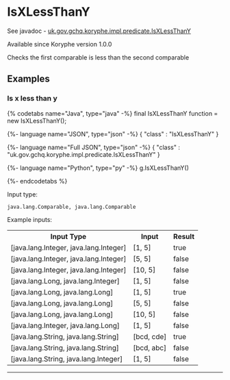 # IsXLessThanY
See javadoc - [uk.gov.gchq.koryphe.impl.predicate.IsXLessThanY](ref://../../javadoc/koryphe/uk/gov/gchq/koryphe/impl/predicate/IsXLessThanY.html)

Available since Koryphe version 1.0.0

Checks the first comparable is less than the second comparable

## Examples

### Is x less than y


{% codetabs name="Java", type="java" -%}
final IsXLessThanY function = new IsXLessThanY();

{%- language name="JSON", type="json" -%}
{
  "class" : "IsXLessThanY"
}

{%- language name="Full JSON", type="json" -%}
{
  "class" : "uk.gov.gchq.koryphe.impl.predicate.IsXLessThanY"
}

{%- language name="Python", type="py" -%}
g.IsXLessThanY()

{%- endcodetabs %}

Input type:

```
java.lang.Comparable, java.lang.Comparable
```

Example inputs:
<table style="display: block;">
<tr><th>Input Type</th><th>Input</th><th>Result</th></tr>
<tr><td>[java.lang.Integer, java.lang.Integer]</td><td>[1, 5]</td><td>true</td></tr>
<tr><td>[java.lang.Integer, java.lang.Integer]</td><td>[5, 5]</td><td>false</td></tr>
<tr><td>[java.lang.Integer, java.lang.Integer]</td><td>[10, 5]</td><td>false</td></tr>
<tr><td>[java.lang.Long, java.lang.Integer]</td><td>[1, 5]</td><td>false</td></tr>
<tr><td>[java.lang.Long, java.lang.Long]</td><td>[1, 5]</td><td>true</td></tr>
<tr><td>[java.lang.Long, java.lang.Long]</td><td>[5, 5]</td><td>false</td></tr>
<tr><td>[java.lang.Long, java.lang.Long]</td><td>[10, 5]</td><td>false</td></tr>
<tr><td>[java.lang.Integer, java.lang.Long]</td><td>[1, 5]</td><td>false</td></tr>
<tr><td>[java.lang.String, java.lang.String]</td><td>[bcd, cde]</td><td>true</td></tr>
<tr><td>[java.lang.String, java.lang.String]</td><td>[bcd, abc]</td><td>false</td></tr>
<tr><td>[java.lang.String, java.lang.Integer]</td><td>[1, 5]</td><td>false</td></tr>
</table>

-----------------------------------------------

